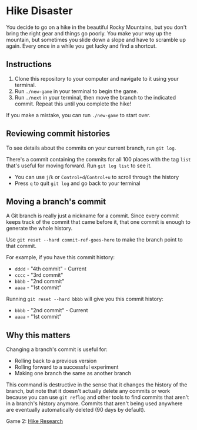 # Hike Disaster

You decide to go on a hike in the beautiful Rocky Mountains, but you don't bring
the right gear and things go poorly. You make your way up the mountain, but
sometimes you slide down a slope and have to scramble up again. Every once in a
while you get lucky and find a shortcut.

## Instructions

1. Clone this repository to your computer and navigate to it using your
   terminal.
2. Run `./new-game` in your terminal to begin the game.
3. Run `./next` in your terminal, then move the branch to the indicated commit.
   Repeat this until you complete the hike!

If you make a mistake, you can run `./new-game` to start over.

## Reviewing commit histories

To see details about the commits on your current branch, run `git log`.

There's a commit containing the commits for all 100 places with the tag `list`
that's useful for moving forward. Run `git log list` to see it. 

- You can use `j`/`k` or `Control+d`/`Control+u` to scroll through the history
- Press `q` to quit `git log` and go back to your terminal

## Moving a branch's commit

A Git branch is really just a nickname for a commit. Since every commit keeps
track of the commit that came before it, that one commit is enough to generate
the whole history. 

Use `git reset --hard commit-ref-goes-here` to make the branch
point to that commit.

For example, if you have this commit history:

- `dddd` - "4th commit" - Current
- `cccc` - "3rd commit"
- `bbbb` - "2nd commit"
- `aaaa` - "1st commit"

Running `git reset --hard bbbb` will give you this commit history:

- `bbbb` - "2nd commit" - Current
- `aaaa` - "1st commit"

## Why this matters

Changing a branch's commit is useful for:

- Rolling back to a previous version
- Rolling forward to a successful experiment
- Making one branch the same as another branch

This command is destructive in the sense that it changes the history of the
branch, but note that it doesn't actually delete any commits or work because you
can use `git reflog` and other tools to find commits that aren't in a branch's
history anymore. Commits that aren't being used anywhere are eventually
automatically deleted (90 days by default).

Game 2: [Hike Research](https://github.com/sikaeducation/hike-research)
